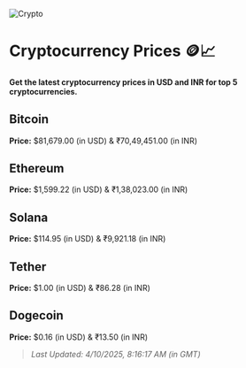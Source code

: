 
![Crypto](https://www.techguide.com.au/wp-content/uploads/2020/11/crypto3.jpeg)

# Cryptocurrency Prices 🪙📈

#### Get the latest cryptocurrency prices in USD and INR for top 5 cryptocurrencies.

## Bitcoin

**Price:** $81,679.00 (in USD) & ₹70,49,451.00 (in INR)

## Ethereum

**Price:** $1,599.22 (in USD) & ₹1,38,023.00 (in INR)

## Solana

**Price:** $114.95 (in USD) & ₹9,921.18 (in INR)

## Tether

**Price:** $1.00 (in USD) & ₹86.28 (in INR)

## Dogecoin

**Price:** $0.16 (in USD) & ₹13.50 (in INR)

> _Last Updated: 4/10/2025, 8:16:17 AM (in GMT)_
